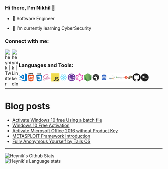 ### Hi there, I'm Nikhil 👋

- 🔭 Software Engineer

- 🌱 I’m currently learning CyberSecurity




### Connect with me:

[<img align="left" alt="heynik | Twitter" width="22px" src="https://cdn.jsdelivr.net/npm/simple-icons@v3/icons/twitter.svg" />][twitter]
[<img align="left" alt="heynik | LinkedIn" width="22px" src="https://cdn.jsdelivr.net/npm/simple-icons@v3/icons/linkedin.svg" />][linkedin]

<br />

### Languages and Tools:

<img align="left" alt="Visual Studio Code" width="26px" src="https://raw.githubusercontent.com/github/explore/80688e429a7d4ef2fca1e82350fe8e3517d3494d/topics/visual-studio-code/visual-studio-code.png" />
<img align="left" alt="HTML5" width="26px" src="https://raw.githubusercontent.com/github/explore/80688e429a7d4ef2fca1e82350fe8e3517d3494d/topics/html/html.png" />
<img align="left" alt="CSS3" width="26px" src="https://raw.githubusercontent.com/github/explore/80688e429a7d4ef2fca1e82350fe8e3517d3494d/topics/css/css.png" />
<img align="left" alt="Sass" width="26px" src="https://raw.githubusercontent.com/github/explore/80688e429a7d4ef2fca1e82350fe8e3517d3494d/topics/sass/sass.png" />
<img align="left" alt="JavaScript" width="26px" src="https://raw.githubusercontent.com/github/explore/80688e429a7d4ef2fca1e82350fe8e3517d3494d/topics/javascript/javascript.png" />
<img align="left" alt="React" width="26px" src="https://raw.githubusercontent.com/github/explore/80688e429a7d4ef2fca1e82350fe8e3517d3494d/topics/react/react.png" />
<img align="left" alt="Gatsby" width="26px" src="https://raw.githubusercontent.com/github/explore/e94815998e4e0713912fed477a1f346ec04c3da2/topics/gatsby/gatsby.png" />
<img align="left" alt="GraphQL" width="26px" src="https://raw.githubusercontent.com/github/explore/80688e429a7d4ef2fca1e82350fe8e3517d3494d/topics/graphql/graphql.png" />
<img align="left" alt="Node.js" width="26px" src="https://raw.githubusercontent.com/github/explore/80688e429a7d4ef2fca1e82350fe8e3517d3494d/topics/nodejs/nodejs.png" />
<img align="left" alt="Deno" width="26px" src="https://raw.githubusercontent.com/github/explore/361e2821e2dea67711cde99c9c40ed357061cf27/topics/deno/deno.png" />
<img align="left" alt="SQL" width="26px" src="https://raw.githubusercontent.com/github/explore/80688e429a7d4ef2fca1e82350fe8e3517d3494d/topics/sql/sql.png" />
<img align="left" alt="MySQL" width="26px" src="https://raw.githubusercontent.com/github/explore/80688e429a7d4ef2fca1e82350fe8e3517d3494d/topics/mysql/mysql.png" />
<img align="left" alt="MongoDB" width="26px" src="https://raw.githubusercontent.com/github/explore/80688e429a7d4ef2fca1e82350fe8e3517d3494d/topics/mongodb/mongodb.png" />
<img align="left" alt="Git" width="26px" src="https://raw.githubusercontent.com/github/explore/80688e429a7d4ef2fca1e82350fe8e3517d3494d/topics/git/git.png" />
<img align="left" alt="GitHub" width="26px" src="https://raw.githubusercontent.com/github/explore/78df643247d429f6cc873026c0622819ad797942/topics/github/github.png" />
<img align="left" alt="HTML5" width="26px" src="https://raw.githubusercontent.com/github/explore/80688e429a7d4ef2fca1e82350fe8e3517d3494d/topics/terminal/terminal.png" />

<br />
<br />

---


# Blog posts
<!-- BLOG-POST-LIST:START -->
- [Activate Windows 10 free Using a batch file](https://medium.com/cyberxerx/activate-windows-10-free-using-a-batch-file-4531aa04cecd?source=rss-ef116ef8f6f6------2)
- [Windows 10 Free Activation](https://medium.com/cyberxerx/windows-10-free-activation-5d3fa53c7d30?source=rss-ef116ef8f6f6------2)
- [Activate Microsoft Office 2016 without Product Key](https://medium.com/cyberxerx/activate-microsoft-office-2016-without-product-key-f1d2634f41f1?source=rss-ef116ef8f6f6------2)
- [METASPLOIT Framework Introduction](https://medium.com/cyberxerx/metasploit-framework-introduction-b25c0f9ded37?source=rss-ef116ef8f6f6------2)
- [Fully Anonymous Yourself by Tails OS](https://medium.com/cyberxerx/fully-anonymous-yourself-by-tails-os-e50d119e27e?source=rss-ef116ef8f6f6------2)
<!-- BLOG-POST-LIST:END -->

---


<img align="left" alt="Heynik's Github Stats" src="https://github-readme-stats.vercel.app/api?username=heynik&theme=tokyonight&show_icons=true&hide_border=true" />

<br />

<img align="left" alt="Heynik's Language stats" src="https://github-readme-stats.vercel.app/api/top-langs/?username=heynik&theme=blue-green&show_icons=true&hide_border=true" />

<br />



[twitter]: https://twitter.com/Heynik27
[linkedin]: https://www.linkedin.com/in/nikhil-yadav-5a0a58134/
